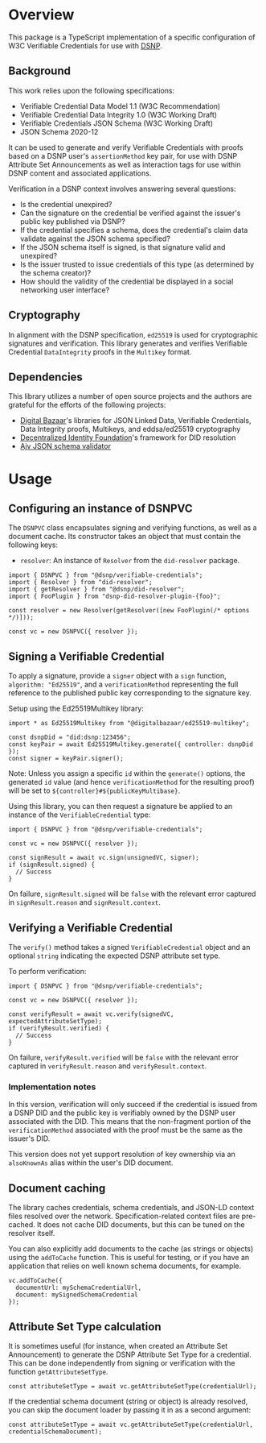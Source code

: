 # Overview

This package is a TypeScript implementation of a specific configuration of W3C Verifiable Credentials for use with [DSNP](https://dsnp.org/).

## Background

This work relies upon the following specifications:

* Verifiable Credential Data Model 1.1 (W3C Recommendation)
* Verifiable Credential Data Integrity 1.0 (W3C Working Draft)
* Verifiable Credentials JSON Schema (W3C Working Draft)
* JSON Schema 2020-12

It can be used to generate and verify Verifiable Credentials with proofs based on a DSNP user's `assertionMethod` key pair, for use with DSNP Attribute Set Announcements as well as interaction tags for use within DSNP content and associated applications.

Verification in a DSNP context involves answering several questions:

* Is the credential unexpired?
* Can the signature on the credential be verified against the issuer's public key published via DSNP?
* If the credential specifies a schema, does the credential's claim data validate against the JSON schema specified?
* If the JSON schema itself is signed, is that signature valid and unexpired?
* Is the issuer trusted to issue credentials of this type (as determined by the schema creator)?
* How should the validity of the credential be displayed in a social networking user interface?

## Cryptography

In alignment with the DSNP specification, `ed25519` is used for cryptographic signatures and verification.
This library generates and verifies Verifiable Credential `DataIntegrity` proofs in the `Multikey` format.

## Dependencies

This library utilizes a number of open source projects and the authors are grateful for the efforts of the following projects:

* [Digital Bazaar](https://www.digitalbazaar.com/)'s libraries for JSON Linked Data, Verifiable Credentials, Data Integrity proofs, Multikeys, and eddsa/ed25519 cryptography
* [Decentralized Identity Foundation](https://identity.foundation/)'s framework for DID resolution
* [Ajv JSON schema validator](https://ajv.js.org/)

# Usage

## Configuring an instance of DSNPVC

The `DSNPVC` class encapsulates signing and verifying functions, as well as a document cache.
Its constructor takes an object that must contain the following keys:

- `resolver`: An instance of `Resolver` from the `did-resolver` package.

```
import { DSNPVC } from "@dsnp/verifiable-credentials";
import { Resolver } from "did-resolver";
import { getResolver } from "@dsnp/did-resolver";
import { FooPlugin } from "dsnp-did-resolver-plugin-{foo}";

const resolver = new Resolver(getResolver([new FooPlugin(/* options */)]));

const vc = new DSNPVC({ resolver });
```

## Signing a Verifiable Credential

To apply a signature, provide a `signer` object with a `sign` function, `algorithm: "Ed25519"`, and a `verificationMethod` representing the full reference to the published public key corresponding to the signature key.

Setup using the Ed25519Multikey library:

```
import * as Ed25519Multikey from "@digitalbazaar/ed25519-multikey";

const dsnpDid = "did:dsnp:123456";
const keyPair = await Ed25519Multikey.generate({ controller: dsnpDid });
const signer = keyPair.signer();
```

Note: Unless you assign a specific `id` within the `generate()` options, the generated `id` value (and hence `verificationMethod` for the resulting proof) will be set to `${controller}#${publicKeyMultibase}`.

Using this library, you can then request a signature be applied to an instance of the `VerifiableCredential` type:

```
import { DSNPVC } from "@dsnp/verifiable-credentials";

const vc = new DSNPVC({ resolver });

const signResult = await vc.sign(unsignedVC, signer);
if (signResult.signed) {
  // Success
}
```

On failure, `signResult.signed` will be `false` with the relevant error captured in `signResult.reason` and `signResult.context`.

## Verifying a Verifiable Credential

The `verify()` method takes a signed `VerifiableCredential` object and an optional `string` indicating the expected DSNP attribute set type.

To perform verification:

```
import { DSNPVC } from "@dsnp/verifiable-credentials";

const vc = new DSNPVC({ resolver });

const verifyResult = await vc.verify(signedVC, expectedAttributeSetType);
if (verifyResult.verified) {
  // Success
}
```

On failure, `verifyResult.verified` will be `false` with the relevant error captured in `verifyResult.reason` and `verifyResult.context`.

### Implementation notes

In this version, verification will only succeed if the credential is issued from a DSNP DID and the public key is verifiably owned by the DSNP user associated with the DID.
This means that the non-fragment portion of the `verificationMethod` associated with the proof must be the same as the issuer's DID.

This version does not yet support resolution of key ownership via an `alsoKnownAs` alias within the user's DID document.

## Document caching

The library caches credentials, schema credentials, and JSON-LD context files resolved over the network.
Specification-related context files are pre-cached.
It does not cache DID documents, but this can be tuned on the resolver itself.

You can also explicitly add documents to the cache (as strings or objects) using the `addToCache` function.
This is useful for testing, or if you have an application that relies on well known schema documents, for example.

```
vc.addToCache({
  documentUrl: mySchemaCredentialUrl,
  document: mySignedSchemaCredential
});
```

## Attribute Set Type calculation

It is sometimes useful (for instance, when created an Attribute Set Announcement) to generate the DSNP Attribute Set Type for a credential.
This can be done independently from signing or verification with the function `getAttributeSetType`.

```
const attributeSetType = await vc.getAttributeSetType(credentialUrl);
```

If the credential schema document (string or object) is already resolved, you can skip the document loader by passing it in as a second argument:

```
const attributeSetType = await vc.getAttributeSetType(credentialUrl, credentialSchemaDocument);
```
